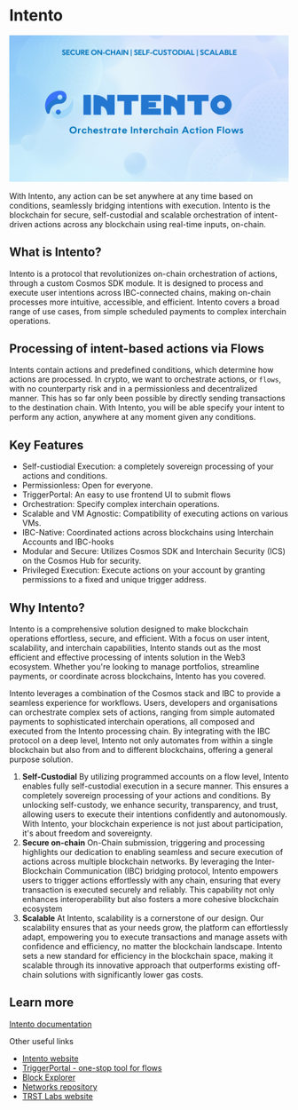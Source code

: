 # Intento

![Welcome to Intento](docs/static/img/web.png)

With Intento, any action can be set anywhere at any time based on conditions, seamlessly bridging intentions with execution. Intento is the blockchain for secure, self-custodial and scalable orchestration of intent-driven actions across any blockchain using real-time inputs, on-chain.

## What is Intento?

Intento is a protocol that revolutionizes on-chain orchestration of actions, through a custom Cosmos SDK module. It is designed to process and execute user intentions across IBC-connected chains, making on-chain processes more intuitive, accessible, and efficient. Intento covers a broad range of use cases, from simple scheduled payments to complex interchain operations.

## Processing of intent-based actions via Flows

Intents contain actions and predefined conditions, which determine how actions are processed. In crypto, we want to orchestrate actions, or `flows`, with no counterparty risk and in a permissionless and decentralized manner. This has so far only been possible by directly sending transactions to the destination chain. With Intento, you will be able specify your intent to perform any action, anywhere at any moment given any conditions.

## Key Features

- Self-custiodial Execution: a completely sovereign processing of your actions and conditions.
- Permissionless: Open for everyone.
- TriggerPortal: An easy to use frontend UI to submit flows
- Orchestration: Specify complex interchain operations.
- Scalable and VM Agnostic: Compatibility of executing actions on various VMs.
- IBC-Native: Coordinated actions across blockchains using Interchain Accounts and IBC-hooks
- Modular and Secure: Utilizes Cosmos SDK and Interchain Security (ICS) on the Cosmos Hub for security.
- Privileged Execution: Execute actions on your account by granting permissions to a fixed and unique trigger address.

## Why Intento?

Intento is a comprehensive solution designed to make blockchain operations effortless, secure, and efficient. With a focus on user intent, scalability, and interchain capabilities, Intento stands out as the most efficient and effective processing of intents solution in the Web3 ecosystem. Whether you're looking to manage portfolios, streamline payments, or coordinate across blockchains, Intento has you covered.

Intento leverages a combination of the Cosmos stack and IBC to provide a seamless experience for workflows. Users, developers and organisations can orchestrate complex sets of actions, ranging from simple automated payments to sophisticated interchain operations, all composed and executed from the Intento processing chain. By integrating with the IBC protocol on a deep level, Intento not only automates from within a single blockchain but also from and to different blockchains, offering a general purpose solution.

1. **Self-Custodial**
   By utilizing programmed accounts on a flow level, Intento enables fully self-custodial execution in a secure manner. This ensures a completely sovereign processing of your actions and conditions. By unlocking self-custody, we enhance security, transparency, and trust, allowing users to execute their intentions confidently and autonomously. With Intento, your blockchain experience is not just about participation, it's about freedom and sovereignty.
2. **Secure on-chain**
   On-Chain submission, triggering and processing highlights our dedication to enabling seamless and secure execution of actions across multiple blockchain networks. By leveraging the Inter-Blockchain Communication (IBC) bridging protocol, Intento empowers users to trigger actions effortlessly with any chain, ensuring that every transaction is executed securely and reliably. This capability not only enhances interoperability but also fosters a more cohesive blockchain ecosystem
3. **Scalable**
   At Intento, scalability is a cornerstone of our design. Our scalability ensures that as your needs grow, the platform can effortlessly adapt, empowering you to execute transactions and manage assets with confidence and efficiency, no matter the blockchain landscape. Intento sets a new standard for efficiency in the blockchain space, making it scalable through its innovative approach that outperforms existing off-chain solutions with significantly lower gas costs.

## Learn more

[Intento documentation](https://docs.intento.zone)

Other useful links

- [Intento website](https://intento.zone/)
- [TriggerPortal - one-stop tool for flows](https://triggerportal.zone/)
- [Block Explorer](https://explorer.intento.zone/)
- [Networks repository](https://github.com/trstlabs/networks)
- [TRST Labs website](https://trstlabs.xyz/)
